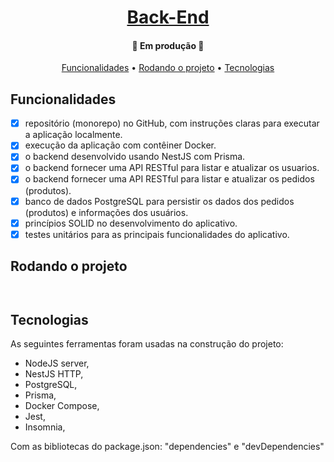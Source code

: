 <h1 align="center">
    <a href="#" alt="">Back-End</a>
</h1>

<h4 align="center">
	🚧 Em produção 🚧
</h4>

<p align="center">
 <a href="#funcionalidades">Funcionalidades</a> • 
 <a href="#rodando-o-projeto">Rodando o projeto</a> •
 <a href="#tecnologias">Tecnologias</a>
</p>

## Funcionalidades
- [x] repositório (monorepo) no GitHub, com instruções claras para executar a aplicação localmente.
- [x] execução da aplicação com contêiner Docker.
- [x] o backend desenvolvido usando NestJS com Prisma.
- [x] o backend fornecer uma API RESTful para listar e atualizar os usuarios.
- [x] o backend fornecer uma API RESTful para listar e atualizar os pedidos (produtos).
- [x] banco de dados PostgreSQL para persistir os dados dos pedidos (produtos) e informações dos usuários.
- [x] princípios SOLID no desenvolvimento do aplicativo.
- [x] testes unitários para as principais funcionalidades do aplicativo.

## Rodando o projeto
```bash



```

## Tecnologias
As seguintes ferramentas foram usadas na construção do projeto:
- NodeJS server,
- NestJS HTTP,
- PostgreSQL,
- Prisma,
- Docker Compose,
- Jest,
- Insomnia,

Com as bibliotecas do package.json: "dependencies" e "devDependencies"